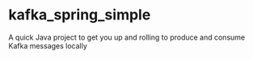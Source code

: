 # kafka_spring_simple
A quick Java project to get you up and rolling to produce and consume Kafka messages locally
